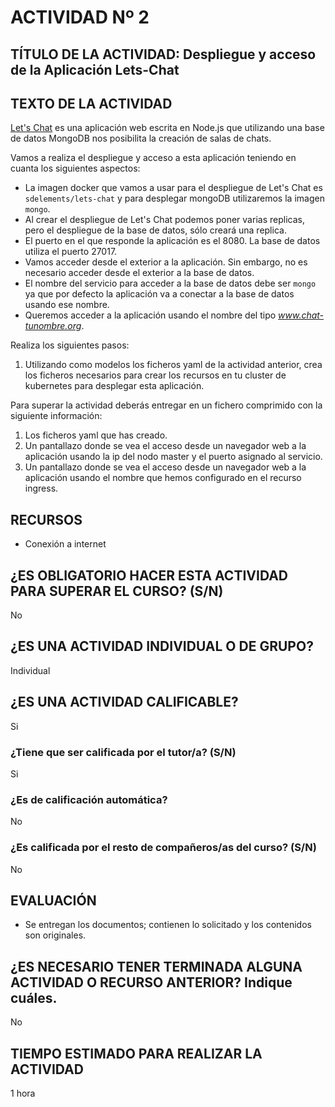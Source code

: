 # ACTIVIDAD Nº 2

## TÍTULO DE LA ACTIVIDAD: Despliegue y acceso de la Aplicación Lets-Chat

## TEXTO DE LA ACTIVIDAD

[Let's Chat](https://github.com/sdelements/lets-chat) es una aplicación web escrita en Node.js que utilizando una base de datos MongoDB nos posibilita la creación de salas de chats.

Vamos a realiza el despliegue y acceso a esta aplicación teniendo en cuanta los siguientes aspectos:

* La imagen docker que vamos a usar para el despliegue de Let's Chat es `sdelements/lets-chat` y para desplegar mongoDB utilizaremos la imagen `mongo`.
* Al crear el despliegue de Let's Chat podemos poner varias replicas, pero el despliegue de la base de datos, sólo creará una replica.
* El puerto en el que responde la aplicación es el 8080. La base de datos utiliza el puerto 27017.
* Vamos acceder desde el exterior a la aplicación. Sin embargo, no es necesario acceder desde el exterior a la base de datos.
* El nombre del servicio para acceder a la base de datos debe ser `mongo` ya que por defecto la aplicación va a conectar a la base de datos usando ese nombre.
* Queremos acceder a la aplicación usando el nombre del tipo *www.chat-tunombre.org*.

Realiza los siguientes pasos:

1. Utilizando como modelos los ficheros yaml de la actividad anterior, crea los ficheros necesarios para crear los recursos en tu cluster de kubernetes para desplegar esta aplicación.

Para superar la actividad deberás entregar en un fichero comprimido con la siguiente información:

1. Los ficheros yaml que has creado.
2. Un pantallazo donde se vea el acceso desde un navegador web a la aplicación usando la ip del nodo master y el puerto asignado al servicio.
3. Un pantallazo donde se vea el acceso desde un navegador web a la aplicación usando el nombre que hemos configurado en el recurso ingress.

## RECURSOS

* Conexión a internet

## ¿ES OBLIGATORIO HACER ESTA ACTIVIDAD PARA SUPERAR EL CURSO? (S/N)

No  

## ¿ES UNA ACTIVIDAD INDIVIDUAL O DE GRUPO?

Individual

## ¿ES UNA ACTIVIDAD CALIFICABLE?

Si

### ¿Tiene que ser calificada por el tutor/a? (S/N) 

Si

### ¿Es de calificación automática?

No

### ¿Es calificada por el resto de compañeros/as del curso? (S/N)

No

## EVALUACIÓN

* Se entregan los documentos; contienen lo solicitado y los contenidos son originales.

## ¿ES NECESARIO TENER TERMINADA ALGUNA ACTIVIDAD O RECURSO ANTERIOR? Indique cuáles.

No

## TIEMPO ESTIMADO PARA REALIZAR LA ACTIVIDAD

1 hora

